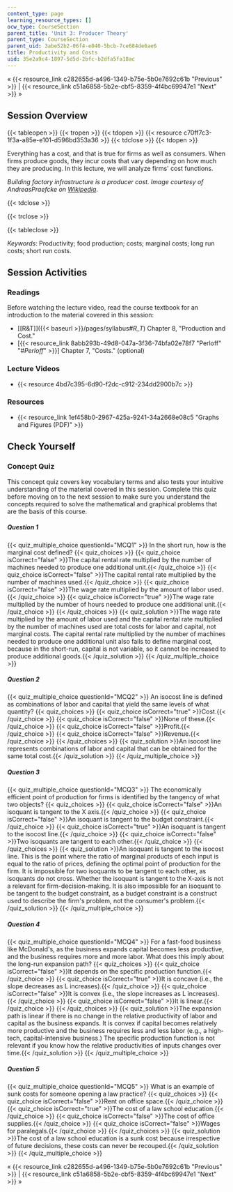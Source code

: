 ```yaml
---
content_type: page
learning_resource_types: []
ocw_type: CourseSection
parent_title: 'Unit 3: Producer Theory'
parent_type: CourseSection
parent_uid: 3abe52b2-06f4-e040-5bcb-7ce684de6ae6
title: Productivity and Costs
uid: 35e2a9c4-1897-5d5d-2bfc-b2dfa5fa18ac
---
```


« {{< resource_link c282655d-a496-1349-b75e-5b0e7692c61b "Previous" >}} | {{< resource_link c51a6858-5b2e-cbf5-8359-4f4bc69947e1 "Next" >}} »

Session Overview
----------------

{{< tableopen >}}
{{< tropen >}}
{{< tdopen >}}
{{< resource c70ff7c3-1f3a-a85e-e101-d596bd353a36 >}}
{{< tdclose >}}
{{< tdopen >}}


Everything has a cost, and that is true for firms as well as consumers. When firms produce goods, they incur costs that vary depending on how much they are producing. In this lecture, we will analyze firms' cost functions.

_Building factory infrastructure is a producer cost. Image courtesy of AndreasPraefcke on_ [_Wikipedia_](http://en.wikipedia.org/wiki/File:Wolfsburg_VW-Werk.jpg).


{{< tdclose >}}

{{< trclose >}}

{{< tableclose >}}

_Keywords_: Productivity; food production; costs; marginal costs; long run costs; short run costs.

Session Activities
------------------

### Readings

Before watching the lecture video, read the course textbook for an introduction to the material covered in this session:

*   [\[R&T\]]({{< baseurl >}}/pages/syllabus#_R_T_) Chapter 8, "Production and Cost."
*   \[{{< resource_link 8abb293b-49d8-047a-3f36-74bfa02e78f7 "Perloff" "#_Perloff_" >}}\] Chapter 7, "Costs." (optional)

### Lecture Videos

*   {{< resource 4bd7c395-6d90-f2dc-c912-234dd2900b7c >}}

### Resources

*   {{< resource_link 1ef458b0-2967-425a-9241-34a2668e08c5 "Graphs and Figures (PDF)" >}}

Check Yourself
--------------

### Concept Quiz

This concept quiz covers key vocabulary terms and also tests your intuitive understanding of the material covered in this session. Complete this quiz before moving on to the next session to make sure you understand the concepts required to solve the mathematical and graphical problems that are the basis of this course.

##### Question 1
 {{< quiz_multiple_choice questionId="MCQ1" >}} In the short run, how is the marginal cost defined? {{< quiz_choices >}} {{< quiz_choice isCorrect="false" >}}The capital rental rate multiplied by the number of machines needed to produce one additional unit.{{< /quiz_choice >}} {{< quiz_choice isCorrect="false" >}}The capital rental rate multiplied by the number of machines used.{{< /quiz_choice >}} {{< quiz_choice isCorrect="false" >}}The wage rate multiplied by the amount of labor used.{{< /quiz_choice >}} {{< quiz_choice isCorrect="true" >}}The wage rate multiplied by the number of hours needed to produce one additional unit.{{< /quiz_choice >}} {{< /quiz_choices >}} {{< quiz_solution >}}The wage rate multiplied by the amount of labor used and the capital rental rate multiplied by the number of machines used are total costs for labor and capital, not marginal costs. The capital rental rate multiplied by the number of machines needed to produce one additional unit also fails to define marginal cost, because in the short-run, capital is not variable, so it cannot be increased to produce additional goods.{{< /quiz_solution >}} {{< /quiz_multiple_choice >}}
##### Question 2
 {{< quiz_multiple_choice questionId="MCQ2" >}} An isocost line is defined as combinations of labor and capital that yield the same levels of what quantity? {{< quiz_choices >}} {{< quiz_choice isCorrect="true" >}}Cost.{{< /quiz_choice >}} {{< quiz_choice isCorrect="false" >}}None of these.{{< /quiz_choice >}} {{< quiz_choice isCorrect="false" >}}Profit.{{< /quiz_choice >}} {{< quiz_choice isCorrect="false" >}}Revenue.{{< /quiz_choice >}} {{< /quiz_choices >}} {{< quiz_solution >}}An isocost line represents combinations of labor and capital that can be obtained for the same total cost.{{< /quiz_solution >}} {{< /quiz_multiple_choice >}}
##### Question 3
 {{< quiz_multiple_choice questionId="MCQ3" >}} The economically efficient point of production for firms is identified by the tangency of what two objects? {{< quiz_choices >}} {{< quiz_choice isCorrect="false" >}}An isoquant is tangent to the X axis.{{< /quiz_choice >}} {{< quiz_choice isCorrect="false" >}}An isoquant is tangent to the budget constraint.{{< /quiz_choice >}} {{< quiz_choice isCorrect="true" >}}An isoquant is tangent to the isocost line.{{< /quiz_choice >}} {{< quiz_choice isCorrect="false" >}}Two isoquants are tangent to each other.{{< /quiz_choice >}} {{< /quiz_choices >}} {{< quiz_solution >}}An isoquant is tangent to the isocost line. This is the point where the ratio of marginal products of each input is equal to the ratio of prices, defining the optimal point of production for the firm. It is impossible for two isoquants to be tangent to each other, as isoquants do not cross. Whether the isoquant is tangent to the X-axis is not a relevant for firm-decision-making. It is also impossible for an isoquant to be tangent to the budget constraint, as a budget constraint is a construct used to describe the firm's problem, not the consumer's problem.{{< /quiz_solution >}} {{< /quiz_multiple_choice >}}
##### Question 4
 {{< quiz_multiple_choice questionId="MCQ4" >}} For a fast-food business like McDonald's, as the business expands capital becomes less productive, and the business requires more and more labor. What does this imply about the long-run expansion path? {{< quiz_choices >}} {{< quiz_choice isCorrect="false" >}}It depends on the specific production function.{{< /quiz_choice >}} {{< quiz_choice isCorrect="true" >}}It is concave (i.e., the slope decreases as L increases).{{< /quiz_choice >}} {{< quiz_choice isCorrect="false" >}}It is convex (i.e., the slope increases as L increases).{{< /quiz_choice >}} {{< quiz_choice isCorrect="false" >}}It is linear.{{< /quiz_choice >}} {{< /quiz_choices >}} {{< quiz_solution >}}The expansion path is linear if there is no change in the relative productivity of labor and capital as the business expands. It is convex if capital becomes relatively more productive and the business requires less and less labor (e.g., a high-tech, capital-intensive business.) The specific production function is not relevant if you know how the relative productivities of inputs changes over time.{{< /quiz_solution >}} {{< /quiz_multiple_choice >}}
##### Question 5
 {{< quiz_multiple_choice questionId="MCQ5" >}} What is an example of sunk costs for someone opening a law practice? {{< quiz_choices >}} {{< quiz_choice isCorrect="false" >}}Rent on office space.{{< /quiz_choice >}} {{< quiz_choice isCorrect="true" >}}The cost of a law school education.{{< /quiz_choice >}} {{< quiz_choice isCorrect="false" >}}The cost of office supplies.{{< /quiz_choice >}} {{< quiz_choice isCorrect="false" >}}Wages for paralegals.{{< /quiz_choice >}} {{< /quiz_choices >}} {{< quiz_solution >}}The cost of a law school education is a sunk cost because irrespective of future decisions, these costs can never be recouped.{{< /quiz_solution >}} {{< /quiz_multiple_choice >}}

« {{< resource_link c282655d-a496-1349-b75e-5b0e7692c61b "Previous" >}} | {{< resource_link c51a6858-5b2e-cbf5-8359-4f4bc69947e1 "Next" >}} »